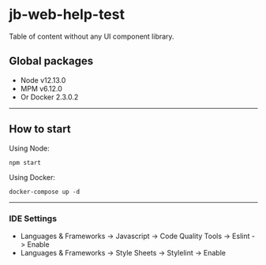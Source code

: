 # jb-web-help-test

Table of content without any UI component library.

## Global packages

- Node v12.13.0
- MPM v6.12.0
- Or Docker 2.3.0.2

---

## How to start

Using Node:
```$xslt
npm start
```
Using Docker:
```$xslt
docker-compose up -d
```

---

### IDE Settings

- Languages & Frameworks -> Javascript -> Code Quality Tools -> Eslint -> Enable
- Languages & Frameworks -> Style Sheets -> Stylelint -> Enable
